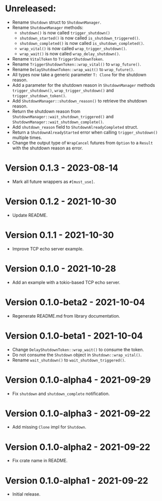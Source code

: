 # Unreleased:
* Rename `Shutdown` struct to `ShutdownManager`.
* Rename `ShutdownManager` methods:
  * `shutdown()` is now called `trigger_shutdown()`
  * `shutdown_started()` is now called `is_shutdown_triggered()`.
  * `shutdown_completed()` is now called `is_shutdown_completed()`.
  * `wrap_vital()` is now called `wrap_trigger_shutdown()`.
  * `wrap_wait()` is now called `wrap_delay_shutdown()`.
* Rename `VitalToken` to `TriggerShutdownToken`.
* Rename `TriggerShutdownToken::wrap_vital()` to `wrap_future()`.
* Rename `DelayShutdownToken::wrap_wait()` to `wrap_future()`.
* All types now take a generic parameter `T: Clone` for the shutdown reason.
* Add a parameter for the shutdown reason in `ShutdownManager` methods `trigger_shutdown()`, `wrap_trigger_shutdown()` and `trigger_shutdown_token()`.
* Add `ShutdownManager::shutdown_reason()` to retrieve the shutdown reason.
* Return the shutdown reason from `ShutdownManager::wait_shutdown_triggered()` and `ShutdownManager::wait_shutdown_complete()`.
* Add `shutdown_reason` field to `ShutdownAlreadyCompleted` struct.
* Return a `ShutdownAlreadyStarted` error when calling `trigger_shutdown()` multiple times.
* Change the output type of `WrapCancel` futures from `Option` to a `Result` with the shutdown reason as error.

# Version 0.1.3 - 2023-08-14
* Mark all future wrappers as `#[must_use]`.

# Version 0.1.2 - 2021-10-30
* Update README.

# Version 0.1.1 - 2021-10-30
* Improve TCP echo server example.

# Version 0.1.0 - 2021-10-28
* Add an example with a tokio-based TCP echo server.

# Version 0.1.0-beta2 - 2021-10-04
* Regenerate README.md from library documentation.

# Version 0.1.0-beta1 - 2021-10-04
* Change `DelayShutdownToken::wrap_wait()` to consume the token.
* Do not consume the `Shutdown` object in `Shutdown::wrap_vital()`.
* Rename `wait_shutdown()` to `wait_shutdown_triggered()`.

# Version 0.1.0-alpha4 - 2021-09-29
* Fix `shutdown` and `shutdown_complete` notification.

# Version 0.1.0-alpha3 - 2021-09-22
* Add missing `Clone` impl for `Shutdown`.

# Version 0.1.0-alpha2 - 2021-09-22
* Fix crate name in README.

# Version 0.1.0-alpha1 - 2021-09-22
* Initial release.

